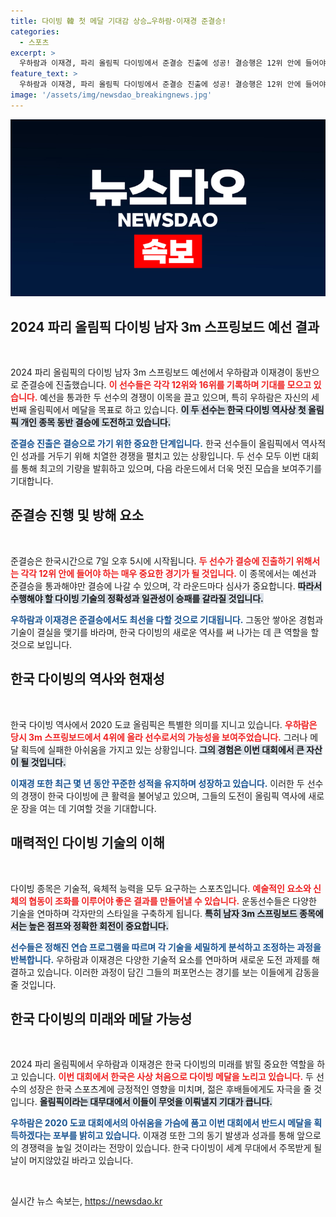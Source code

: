 ```yaml
---
title: 다이빙 韓 첫 메달 기대감 상승…우하람·이재경 준결승!
categories:
  - 스포츠
excerpt: >
  우하람과 이재경, 파리 올림픽 다이빙에서 준결승 진출에 성공! 결승행은 12위 안에 들어야 하는데, 한국 다이빙 역사에 금자탑을 세울 수 있을지 주목된다. 두 선수의 도전, 지금 바로 확인하세요!
feature_text: >
  우하람과 이재경, 파리 올림픽 다이빙에서 준결승 진출에 성공! 결승행은 12위 안에 들어야 하는데, 한국 다이빙 역사에 금자탑을 세울 수 있을지 주목된다. 두 선수의 도전, 지금 바로 확인하세요!
image: '/assets/img/newsdao_breakingnews.jpg'
---
```


<p><img src="/assets/img/newsdao_breakingnews.jpg" alt="firstkoreanews 속보" /></p>

<h2 data-ke-size="size26">2024 파리 올림픽 다이빙 남자 3m 스프링보드 예선 결과</h2>

<p data-ke-size="size16">&nbsp;</p>

<p>2024 파리 올림픽의 다이빙 남자 3m 스프링보드 예선에서 우하람과 이재경이 동반으로 준결승에 진출했습니다. <b><span style="color: #ee2323;">이 선수들은 각각 12위와 16위를 기록하며 기대를 모으고 있습니다.</span></b> 예선을 통과한 두 선수의 경쟁이 이목을 끌고 있으며, 특히 우하람은 자신의 세 번째 올림픽에서 메달을 목표로 하고 있습니다. <b><span style="background-color: #21538527;">이 두 선수는 한국 다이빙 역사상 첫 올림픽 개인 종목 동반 결승에 도전하고 있습니다.</span></b> </p>

<p><b><span style="color: #1a5490;">준결승 진출은 결승으로 가기 위한 중요한 단계입니다.</span></b> 한국 선수들이 올림픽에서 역사적인 성과를 거두기 위해 치열한 경쟁을 펼치고 있는 상황입니다. 두 선수 모두 이번 대회를 통해 최고의 기량을 발휘하고 있으며, 다음 라운드에서 더욱 멋진 모습을 보여주기를 기대합니다.</p>

<h2 data-ke-size="size26">준결승 진행 및 방해 요소</h2>

<p data-ke-size="size16">&nbsp;</p>

<p>준결승은 한국시간으로 7일 오후 5시에 시작됩니다. <b><span style="color: #ee2323;">두 선수가 결승에 진출하기 위해서는 각각 12위 안에 들어야 하는 매우 중요한 경기가 될 것입니다.</span></b> 이 종목에서는 예선과 준결승을 통과해야만 결승에 나갈 수 있으며, 각 라운드마다 심사가 중요합니다. <b><span style="background-color: #21538527;">따라서 수행해야 할 다이빙 기술의 정확성과 일관성이 승패를 갈라질 것입니다.</span></b> </p>

<p><b><span style="color: #1a5490;">우하람과 이재경은 준결승에서도 최선을 다할 것으로 기대됩니다.</span></b> 그동안 쌓아온 경험과 기술이 결실을 맺기를 바라며, 한국 다이빙의 새로운 역사를 써 나가는 데 큰 역할을 할 것으로 보입니다.</p>

<h2 data-ke-size="size26">한국 다이빙의 역사와 현재성</h2>

<p data-ke-size="size16">&nbsp;</p>

<p>한국 다이빙 역사에서 2020 도쿄 올림픽은 특별한 의미를 지니고 있습니다. <b><span style="color: #ee2323;">우하람은 당시 3m 스프링보드에서 4위에 올라 선수로서의 가능성을 보여주었습니다.</span></b> 그러나 메달 획득에 실패한 아쉬움을 가지고 있는 상황입니다. <b><span style="background-color: #21538527;">그의 경험은 이번 대회에서 큰 자산이 될 것입니다.</span></b> </p>

<p><b><span style="color: #1a5490;">이재경 또한 최근 몇 년 동안 꾸준한 성적을 유지하며 성장하고 있습니다.</span></b> 이러한 두 선수의 경쟁이 한국 다이빙에 큰 활력을 불어넣고 있으며, 그들의 도전이 올림픽 역사에 새로운 장을 여는 데 기여할 것을 기대합니다.</p>

<h2 data-ke-size="size26">매력적인 다이빙 기술의 이해</h2>

<p data-ke-size="size16">&nbsp;</p>

<p>다이빙 종목은 기술적, 육체적 능력을 모두 요구하는 스포츠입니다. <b><span style="color: #ee2323;">예술적인 요소와 신체의 협동이 조화를 이루어야 좋은 결과를 만들어낼 수 있습니다.</span></b> 운동선수들은 다양한 기술을 연마하며 각자만의 스타일을 구축하게 됩니다. <b><span style="background-color: #21538527;">특히 남자 3m 스프링보드 종목에서는 높은 점프와 정확한 회전이 중요합니다.</span></b> </p>

<p><b><span style="color: #1a5490;">선수들은 정해진 연습 프로그램을 따르며 각 기술을 세밀하게 분석하고 조정하는 과정을 반복합니다.</span></b> 우하람과 이재경은 다양한 기술적 요소를 연마하며 새로운 도전 과제를 해결하고 있습니다. 이러한 과정이 담긴 그들의 퍼포먼스는 경기를 보는 이들에게 감동을 줄 것입니다.</p>

<h2 data-ke-size="size26">한국 다이빙의 미래와 메달 가능성</h2>

<p data-ke-size="size16">&nbsp;</p>

<p>2024 파리 올림픽에서 우하람과 이재경은 한국 다이빙의 미래를 밝힐 중요한 역할을 하고 있습니다. <b><span style="color: #ee2323;">이번 대회에서 한국은 사상 처음으로 다이빙 메달을 노리고 있습니다.</span></b> 두 선수의 성장은 한국 스포츠계에 긍정적인 영향을 미치며, 젊은 후배들에게도 자극을 줄 것입니다. <b><span style="background-color: #21538527;">올림픽이라는 대무대에서 이들이 무엇을 이뤄낼지 기대가 큽니다.</span></b> </p>

<p><b><span style="color: #1a5490;">우하람은 2020 도쿄 대회에서의 아쉬움을 가슴에 품고 이번 대회에서 반드시 메달을 획득하겠다는 포부를 밝히고 있습니다.</span></b> 이재경 또한 그의 동기 발생과 성과를 통해 앞으로의 경쟁력을 높일 것이라는 전망이 있습니다. 한국 다이빙이 세계 무대에서 주목받게 될 날이 머지않았길 바라고 있습니다.</p>

<p data-ke-size="size16">&nbsp;</p>
실시간 뉴스 속보는, <a href="https://newsdao.kr" rel="dofollow">https://newsdao.kr</a>



